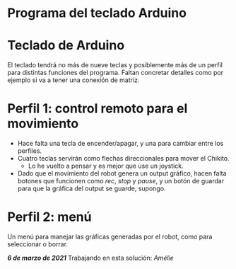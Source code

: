 # Programa del teclado Arduino
# Teclado de Arduino
El teclado tendrá no más de nueve teclas y posiblemente más de un perfil para distintas funciones del programa. Faltan concretar detalles como por ejemplo si va a tener una conexión de matriz.
# Perfil 1: control remoto para el movimiento
- Hace falta una tecla de encender/apagar, y una para cambiar entre los perfiles.
- Cuatro teclas servirán como flechas direccionales para mover el Chikito.
    - Lo he vuelto a pensar y es mejor que use un joystick.
- Dado que el movimiento del robot genera un output gráfico, hacen falta botones que funcionen como _rec_, _stop_ y _pause_, y un botón de guardar para que la gráfica del output se guarde, supongo.

# Perfil 2: menú
Un menú para manejar las gráficas generadas por el robot, como para seleccionar o borrar.

___6 de marzo de 2021___
Trabajando en esta solución: _Amélie_
